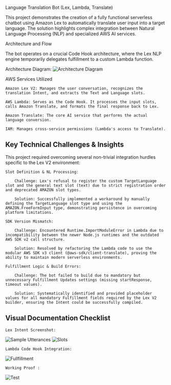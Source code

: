 Language Translation Bot (Lex, Lambda, Translate)

This project demonstrates the creation of a fully functional serverless chatbot using Amazon Lex to automatically translate user input into a target language. The solution highlights complex integration between Natural Language Processing (NLP) and specialized AWS AI services.

 Architecture and Flow

The bot operates on a crucial Code Hook architecture, where the Lex NLP engine temporarily delegates fulfillment to a custom Lambda function.

Architecture Diagram:
![Architecture Diagram](diagram.png)

 AWS Services Utilized

    Amazon Lex V2: Manages the user conversation, recognizes the translation Intent, and extracts the Text and Language slots.

    AWS Lambda: Serves as the Code Hook. It processes the input slots, calls Amazon Translate, and formats the final response back to Lex.

    Amazon Translate: The core AI service that performs the actual language conversion.

    IAM: Manages cross-service permissions (Lambda's access to Translate).

## Key Technical Challenges & Insights

This project required overcoming several non-trivial integration hurdles specific to the Lex V2 environment:

    Slot Definition & NL Processing:

        Challenge: Lex's refusal to register the custom TargetLanguage slot and the general text slot (text) due to strict registration order and deprecated AMAZON slot types.

        Solution: Successfully implemented a workaround by manually defining the TargetLanguage slot type and using the AMAZON.FreeFormInput type, demonstrating persistence in overcoming platform limitations.

    SDK Version Mismatch:

        Challenge: Encountered Runtime.ImportModuleError in Lambda due to incompatibility between the newer Node.js runtimes and the outdated AWS SDK v2 call structure.

        Solution: Resolved by refactoring the Lambda code to use the modular AWS SDK v3 client (@aws-sdk/client-translate), proving the ability to maintain modern serverless environments.

    Fulfillment Logic & Build Errors:

        Challenge: The bot failed to build due to mandatory but unnecessary Fulfillment Updates settings (missing startResponse, timeout values).

        Solution: Systematically identified and provided placeholder values for all mandatory Fulfillment fields required by the Lex V2 builder, ensuring the Intent could be successfully compiled.

## Visual Documentation Checklist


    Lex Intent Screenshot:
![Sample Utterances](sampleutt.png)
![Slots](slots.png)

    Lambda Code Hook Integration:

![Fullfillment](fullfillment.png)

    Working Proof :

  ![Test](Test.png)
